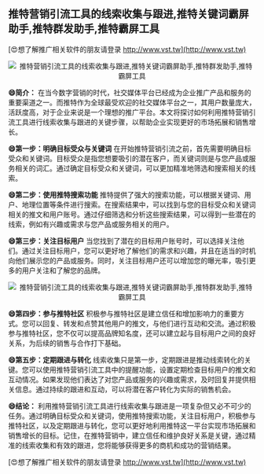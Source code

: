 ## **推特营销引流工具的线索收集与跟进,推特关键词霸屏助手,推特群发助手,推特霸屏工具**

[😍想了解推广相关软件的朋友请登录 http://www.vst.tw](http://www.vst.tw)

 <center><img src="https://vst.tw/MP4/tuiguang/png/2.png" alt="推特营销引流工具的线索收集与跟进,推特关键词霸屏助手,推特群发助手,推特霸屏工具"></center>

**😄简介：**
在当今数字营销的时代，社交媒体平台已经成为企业推广产品和服务的重要渠道之一。而推特作为全球最受欢迎的社交媒体平台之一，其用户数量庞大，活跃度高，对于企业来说是一个理想的推广平台。本文将探讨如何利用推特营销引流工具进行线索收集与跟进的关键步骤，以帮助企业实现更好的市场拓展和销售增长。

**😄第一步：明确目标受众与关键词**
在开始推特营销引流之前，首先需要明确目标受众和关键词。目标受众是指您想要吸引的潜在客户，而关键词则是与您产品或服务相关的词汇。通过确定目标受众和关键词，可以更加精准地筛选和搜索相关的线索。

**😄第二步：使用推特搜索功能**
推特提供了强大的搜索功能，可以根据关键词、用户、地理位置等条件进行搜索。在搜索结果中，可以找到与您的目标受众和关键词相关的推文和用户账号。通过仔细筛选和分析这些搜索结果，可以得到一些潜在的线索，例如有兴趣或需求与您产品或服务相关的用户。

**😄第三步：关注目标用户**
当您找到了潜在的目标用户账号时，可以选择关注他们。通过关注目标用户，您可以更好地了解他们的需求和兴趣，并且在适当的时机向他们展示您的产品或服务。同时，关注目标用户还可以增加您的曝光率，吸引更多的用户关注和了解您的品牌。

 <center><img src="https://vst.tw/MP4/tuiguang/png/2.png" alt="推特营销引流工具的线索收集与跟进,推特关键词霸屏助手,推特群发助手,推特霸屏工具"></center>

**😄第四步：参与推特社区**
积极参与推特社区是建立信任和增加影响力的重要方式。您可以回复、转发和点赞其他用户的推文，与他们进行互动和交流。通过积极参与推特社区，您不仅可以提高品牌知名度，还可以建立起与目标用户之间的良好关系，为后续的销售与合作打下基础。

**😄第五步：定期跟进与转化**
线索收集只是第一步，定期跟进是推动线索转化的关键。您可以使用推特营销引流工具中的提醒功能，设置定期检查目标用户的推文和互动情况。如果发现他们表达了对您产品或服务的兴趣或需求，及时回复并提供相关信息。通过持续的跟进和互动，可以将潜在客户转化为实际的销售机会。

**😄结论：**
利用推特营销引流工具进行线索收集与跟进是一项复杂但又必不可少的任务。通过明确目标受众和关键词，使用推特搜索功能，关注目标用户，积极参与推特社区，以及定期跟进与转化，您可以更好地利用推特这一平台实现市场拓展和销售增长的目标。记住，在推特营销中，建立信任和维护良好关系是关键，通过精准的线索收集和有效的跟进，您将能够获得更多的商机和成功的营销结果。

[😍想了解推广相关软件的朋友请登录 http://www.vst.tw](http://www.vst.tw)



